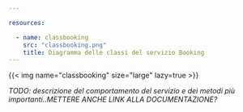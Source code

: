 ```yaml
---

resources:

  - name: classbooking
    src: "classbooking.png"
    title: Diagramma delle classi del servizio Booking
---
```


{{< img name="classbooking" size="large" lazy=true >}}

*TODO: descrizione del comportamento del servizio e dei metodi più importanti..METTERE ANCHE LINK ALLA DOCUMENTAZIONE?*